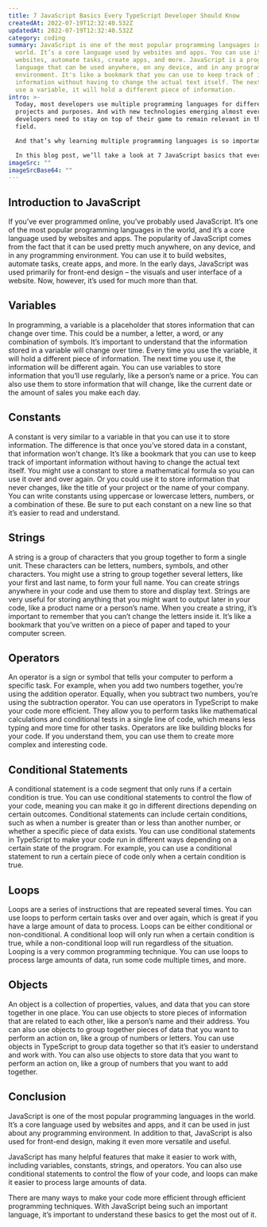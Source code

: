 ```yaml
---
title: 7 JavaScript Basics Every TypeScript Developer Should Know
createdAt: 2022-07-19T12:32:40.532Z
updatedAt: 2022-07-19T12:32:40.532Z
category: coding
summary: JavaScript is one of the most popular programming languages in the
  world. It’s a core language used by websites and apps. You can use it to build
  websites, automate tasks, create apps, and more. JavaScript is a programming
  language that can be used anywhere, on any device, and in any programming
  environment. It's like a bookmark that you can use to keep track of important
  information without having to change the actual text itself. The next time you
  use a variable, it will hold a different piece of information.
intro: >-
  Today, most developers use multiple programming languages for different
  projects and purposes. And with new technologies emerging almost every day,
  developers need to stay on top of their game to remain relevant in their
  field.

  And that’s why learning multiple programming languages is so important. No matter what your specialty is or what type of software you want to build as a career, knowing more than one programming language will help you see things from different perspectives, recognize patterns, and solve problems more efficiently.

  In this blog post, we’ll take a look at 7 JavaScript basics that every TypeScript developer should know. By the end of this post, you’ll have gained a solid foundation in several key areas of TypeScript development and be ready to dive deeper into it.
imageSrc: ""
imageSrcBase64: ""
---
```


## Introduction to JavaScript

If you’ve ever programmed online, you’ve probably used JavaScript. It’s one of the most popular programming languages in the world, and it’s a core language used by websites and apps.
The popularity of JavaScript comes from the fact that it can be used pretty much anywhere, on any device, and in any programming environment. You can use it to build websites, automate tasks, create apps, and more.
In the early days, JavaScript was used primarily for front-end design – the visuals and user interface of a website. Now, however, it’s used for much more than that.

## Variables

In programming, a variable is a placeholder that stores information that can change over time. This could be a number, a letter, a word, or any combination of symbols.
It’s important to understand that the information stored in a variable will change over time. Every time you use the variable, it will hold a different piece of information. The next time you use it, the information will be different again.
You can use variables to store information that you’ll use regularly, like a person’s name or a price. You can also use them to store information that will change, like the current date or the amount of sales you make each day.

## Constants

A constant is very similar to a variable in that you can use it to store information. The difference is that once you’ve stored data in a constant, that information won’t change. It’s like a bookmark that you can use to keep track of important information without having to change the actual text itself.
You might use a constant to store a mathematical formula so you can use it over and over again. Or you could use it to store information that never changes, like the title of your project or the name of your company.
You can write constants using uppercase or lowercase letters, numbers, or a combination of these. Be sure to put each constant on a new line so that it’s easier to read and understand.

## Strings

A string is a group of characters that you group together to form a single unit. These characters can be letters, numbers, symbols, and other characters.
You might use a string to group together several letters, like your first and last name, to form your full name.
You can create strings anywhere in your code and use them to store and display text. Strings are very useful for storing anything that you might want to output later in your code, like a product name or a person’s name.
When you create a string, it’s important to remember that you can’t change the letters inside it. It’s like a bookmark that you’ve written on a piece of paper and taped to your computer screen.

## Operators

An operator is a sign or symbol that tells your computer to perform a specific task.
For example, when you add two numbers together, you’re using the addition operator.
Equally, when you subtract two numbers, you’re using the subtraction operator.
You can use operators in TypeScript to make your code more efficient. They allow you to perform tasks like mathematical calculations and conditional tests in a single line of code, which means less typing and more time for other tasks.
Operators are like building blocks for your code. If you understand them, you can use them to create more complex and interesting code.

## Conditional Statements

A conditional statement is a code segment that only runs if a certain condition is true. You can use conditional statements to control the flow of your code, meaning you can make it go in different directions depending on certain outcomes.
Conditional statements can include certain conditions, such as when a number is greater than or less than another number, or whether a specific piece of data exists.
You can use conditional statements in TypeScript to make your code run in different ways depending on a certain state of the program. For example, you can use a conditional statement to run a certain piece of code only when a certain condition is true.

## Loops

Loops are a series of instructions that are repeated several times. You can use loops to perform certain tasks over and over again, which is great if you have a large amount of data to process.
Loops can be either conditional or non-conditional. A conditional loop will only run when a certain condition is true, while a non-conditional loop will run regardless of the situation.
Looping is a very common programming technique. You can use loops to process large amounts of data, run some code multiple times, and more.

## Objects

An object is a collection of properties, values, and data that you can store together in one place.
You can use objects to store pieces of information that are related to each other, like a person’s name and their address. You can also use objects to group together pieces of data that you want to perform an action on, like a group of numbers or letters.
You can use objects in TypeScript to group data together so that it’s easier to understand and work with. You can also use objects to store data that you want to perform an action on, like a group of numbers that you want to add together.

## Conclusion

JavaScript is one of the most popular programming languages in the world. It’s a core language used by websites and apps, and it can be used in just about any programming environment. In addition to that, JavaScript is also used for front-end design, making it even more versatile and useful.

JavaScript has many helpful features that make it easier to work with, including variables, constants, strings, and operators. You can also use conditional statements to control the flow of your code, and loops can make it easier to process large amounts of data.

There are many ways to make your code more efficient through efficient programming techniques. With JavaScript being such an important language, it’s important to understand these basics to get the most out of it.
